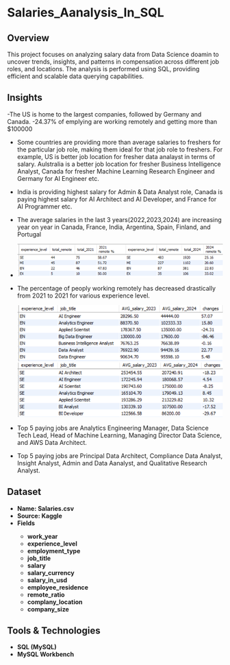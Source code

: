 # Salaries_Aanalysis_In_SQL
## Overview
This project focuses on analyzing salary data from Data Science doamin to uncover trends, insights, and patterns in compensation across different job roles, and locations. The analysis is performed using SQL, providing efficient and scalable data querying capabilities.

## Insights
-The US is home to the largest companies, followed by Germany and Canada.
-24.37% of emplying are working remotely and getting more than $100000
- Some countries are providing more than average salaries to freshers for the particular job role, making them ideal for that job role to freshers. For example, US is better job location for fresher data analayst in terms of salary. Aulstralia is a better job location for fresher Business Intelligence Analyst, Canada for fresher Machine Learning Research Engineer and Germany for AI Engineer etc.
- India is providing highest salary for Admin & Data Analyst role, Canada is paying highest salary for AI Architect and AI Developer, and France for AI Programmer etc.
- The average salaries in the last 3 years(2022,2023,2024) are increasing year on year in Canada, France, India, Argentina, Spain, Finland, and Portugal
- ![](Remote%25change.png)
- The percentage of peoply working remotely has decreased drastically from 2021 to 2021 for various experience level.

  ![](salarychange1.png)                                                                                        ![](salarychange2.png)
- Top 5 paying jobs are Analytics Engineering Manager, Data Science Tech Lead, Head of Machine Learning, Managing Director Data Science, and AWS Data Architect.
- Top 5 paying jobs are Principal Data Architect, Compliance Data Analyst, Insight Analyst, Admin and Data Aanalyst, and Qualitative Research Analyst. 



## Dataset
- <b>Name:<b> Salaries.csv
- <b>Source:<b> Kaggle
- <b>Fields<b>
  - work_year
  - experience_level
  - employment_type
  - job_title
  - salary
  - salary_currency
  - salary_in_usd
  - employee_residence
  - remote_ratio
  - complany_location
  - company_size

 ## Tools & Technologies
- SQL (MySQL)
- MySQL Workbench
